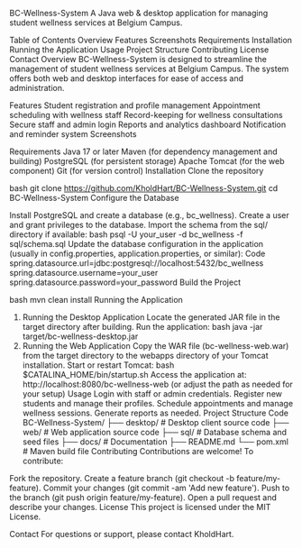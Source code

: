 BC-Wellness-System
A Java web & desktop application for managing student wellness services at Belgium Campus.

Table of Contents
Overview
Features
Screenshots
Requirements
Installation
Running the Application
Usage
Project Structure
Contributing
License
Contact
Overview
BC-Wellness-System is designed to streamline the management of student wellness services at Belgium Campus. The system offers both web and desktop interfaces for ease of access and administration.

Features
Student registration and profile management
Appointment scheduling with wellness staff
Record-keeping for wellness consultations
Secure staff and admin login
Reports and analytics dashboard
Notification and reminder system
Screenshots
<!-- Add screenshots here if available --> <!-- ![Screenshot1](screenshots/screenshot1.png) -->
Requirements
Java 17 or later
Maven (for dependency management and building)
PostgreSQL (for persistent storage)
Apache Tomcat (for the web component)
Git (for version control)
Installation
Clone the repository

bash
git clone https://github.com/KholdHart/BC-Wellness-System.git
cd BC-Wellness-System
Configure the Database

Install PostgreSQL and create a database (e.g., bc_wellness).
Create a user and grant privileges to the database.
Import the schema from the sql/ directory if available:
bash
psql -U your_user -d bc_wellness -f sql/schema.sql
Update the database configuration in the application (usually in config.properties, application.properties, or similar):
Code
spring.datasource.url=jdbc:postgresql://localhost:5432/bc_wellness
spring.datasource.username=your_user
spring.datasource.password=your_password
Build the Project

bash
mvn clean install
Running the Application
1. Running the Desktop Application
Locate the generated JAR file in the target directory after building.
Run the application:
bash
java -jar target/bc-wellness-desktop.jar
2. Running the Web Application
Copy the WAR file (bc-wellness-web.war) from the target directory to the webapps directory of your Tomcat installation.
Start or restart Tomcat:
bash
$CATALINA_HOME/bin/startup.sh
Access the application at:
http://localhost:8080/bc-wellness-web
(or adjust the path as needed for your setup)
Usage
Login with staff or admin credentials.
Register new students and manage their profiles.
Schedule appointments and manage wellness sessions.
Generate reports as needed.
Project Structure
Code
BC-Wellness-System/
├── desktop/          # Desktop client source code
├── web/              # Web application source code
├── sql/              # Database schema and seed files
├── docs/             # Documentation
├── README.md
└── pom.xml           # Maven build file
Contributing
Contributions are welcome! To contribute:

Fork the repository.
Create a feature branch (git checkout -b feature/my-feature).
Commit your changes (git commit -am 'Add new feature').
Push to the branch (git push origin feature/my-feature).
Open a pull request and describe your changes.
License
This project is licensed under the MIT License.

Contact
For questions or support, please contact KholdHart.

